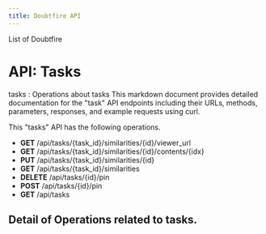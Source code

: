 ```yaml
---
title: Doubtfire API 
---
```


 List of Doubtfire 

# API: Tasks
tasks : Operations about tasks
This markdown document provides detailed documentation for the "task" API endpoints including their URLs, methods, parameters, responses, and example requests using curl. 

This "tasks" API has the following operations.


- **GET** /api/tasks/{task_id}/similarities/{id}/viewer_url
- **GET** /api/tasks/{task_id}/similarities/{id}/contents/{idx}
- **PUT** /api/tasks/{task_id}/similarities/{id}
- **GET** /api/tasks/{task_id}/similarities
- **DELETE** /api/tasks/{id}/pin
- **POST** /api/tasks/{id}/pin
- **GET** /api/tasks

## Detail of Operations related to tasks.